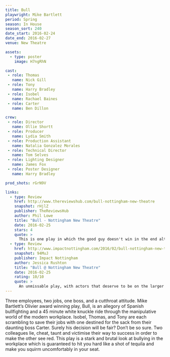 ```yaml
---
title: Bull
playwright: Mike Bartlett
period: Spring
season: In House
season_sort: 240
date_start: 2016-02-24
date_end: 2016-02-27
venue: New Theatre

assets:
  - type: poster
    image: H7ngRhN

cast:
 - role: Thomas
   name: Nick Gill
 - role: Tony
   name: Harry Bradley
 - role: Isobel
   name: Rachael Baines
 - role: Carter
   name: Ben Dillon

crew:
 - role: Director
   name: Ollie Shortt
 - role: Producer
   name: Lydia Smith
 - role: Production Assistant
   name: Natalia Gonzalez Morales
 - role: Technical Director
   name: Tom Selves
 - role: Lighting Designer
   name: James Fox
 - role: Poster Designer
   name: Harry Bradley

prod_shots: rGrN9V

links:
  - type: Review
    href: http://www.thereviewshub.com/bull-nottingham-new-theatre
    snapshot: rHjlZ
    publisher: TheReviewsHub
    author: Phil Lowe
    title: "Bull - Nottingham New Theatre"
    date: 2016-02-25
    stars: 4
    quote: >
      This is one play in which the good guy doesn't win in the end although it is questionable who in the audience would like to see him do so[...] this sterling production by Nottingham New Theatre starts their new season off with a tremendous bang.
  - type: Review
    href: http://www.impactnottingham.com/2016/02/bull-nottingham-new-theatre/
    snapshot: 94MuJ
    publisher: Impact Nottingham
    author: Jessica Rushton
    title: "Bull @ Nottingham New Theatre"
    date: 2016-02-25
    rating: 10/10
    quote: >
      An unmissable play, with actors that deserve to be on the larger stages of this world in the future. "STAND UP FOR YOURSELF" Thomas is told, yet Gill presents how difficult that truly is with predators such as Dillon, Baines and Bradley on the prowl. Bull is most definitely taking theatre by the horns in this uncomfortable but consuming spectacle.
---
```


Three employees, two jobs, one boss, and a cutthroat attitude. Mike Bartlett’s Olivier award winning play, Bull, is an allegory of Spanish bullfighting and a 45 minute white knuckle ride through the manipulative world of the modern workplace. Isobel, Thomas, and Tony are each scrambling to save their jobs with one destined for the sack from their daunting boss Carter. Surely his decision will be fair? Don’t be so sure. Two colleagues lie, cheat, taunt and victimise their way to success in order to make the other see red. This play is a stark and brutal look at bullying in the workplace which is guaranteed to hit you hard like a shot of tequila and make you squirm uncomfortably in your seat.

